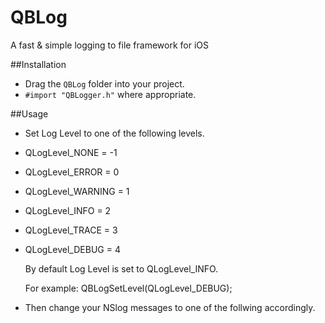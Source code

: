 QBLog
===============

A fast &amp; simple logging to file framework for iOS

##Installation

- Drag the `QBLog` folder into your project.
- `#import "QBLogger.h"` where appropriate. 

##Usage

- Set Log Level to one of the following levels.     
- QLogLevel_NONE      = -1
- QLogLevel_ERROR     = 0
- QLogLevel_WARNING   = 1
- QLogLevel_INFO      = 2
- QLogLevel_TRACE     = 3
- QLogLevel_DEBUG     = 4

  By default Log Level is set to QLogLevel_INFO.

  For example:
  QBLogSetLevel(QLogLevel_DEBUG);
  
- Then change your NSlog messages to one of the follwing accordingly.
  


